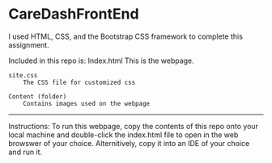 # CareDashFrontEnd

I used HTML, CSS, and the Bootstrap CSS framework to complete this assignment. 

Included in this repo is:
    Index.html
        This is the webpage.

    site.css
        The CSS file for customized css
    
    Content (folder)
        Contains images used on the webpage
---------------
Instructions:
  To run this webpage, copy the contents of this repo onto your local machine and double-click the index.html file 
  to open in the web browswer of your choice. Alternitively, copy it into an IDE of your choice and run it.

